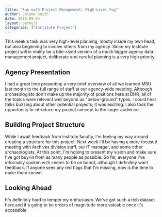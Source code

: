 ```yaml
---
title: "Fun with Project Management: High-Level Fog"
author: Jolene Smith
date: 2015-09-04
layout: default
categories: ["Institute Project"]
---
```


This week's task was very high-level planning, mostly inside my own head, but also beginning to involve others from my agency. Since my Institute project will in reality be a bite-sized version of a much bigger agency data management project, deliberate and careful planning is a very high priority.

## Agency Presentation

I had a great time presenting a very brief overview of all we learned MSU last month to the full range of staff at our agency-wide meeting. Although archaeologists don't make up the majority of positions here at DHR, all of the topics were relevant well beyond us "below-ground" types. I could hear folks buzzing about other potential projects; it was exciting. I also took the opportunity to introduce my project concept to the larger audience.

## Building Project Structure

While I await feedback from Institute faculty, I'm feeling my way around creating a structure for this project. Next week I'll be having a more focused meeting with Archives division staff, our IT manager, and some other archaeologists. At this point, I'm hoping to present my vision and make sure I've got buy-in from as many people as possible. So far, everyone I've informally spoken with seems to be on board, although I definitely want feedback. If anyone sees any red flags that I'm missing, now is the time to make them known.

## Looking Ahead

It's definitely hard to temper my enthusiasm. We've got such a rich dataset here and it's going to be orders of magnitude more valuable once it's accessible.
